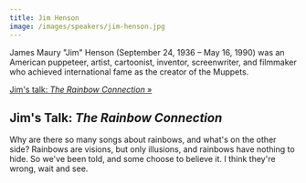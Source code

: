 ```yaml
---
title: Jim Henson
image: /images/speakers/jim-henson.jpg
---
```

James Maury "Jim" Henson (September 24, 1936 – May 16, 1990) was an American puppeteer, artist, cartoonist, inventor, screenwriter, and filmmaker who achieved international fame as the creator of the Muppets.

[Jim's talk: *The Rainbow Connection* &raquo;](directive:more)

## Jim's Talk: *The Rainbow Connection*

Why are there so many songs about rainbows, and what's on the other side? Rainbows are visions, but only illusions, and rainbows have nothing to hide. So we've been told, and some choose to believe it. I think they're wrong, wait and see.

<!--TODO: the Elm side should generate <iframe width="560" height="315" src="https://www.youtube-nocookie.com/embed/jSFLZ-MzIhM" frameborder="0" allow="autoplay; encrypted-media" allowfullscreen></iframe>-->
